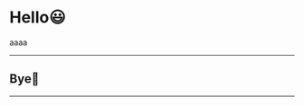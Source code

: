 <!-- classes: title -->

# Hello😃
aaaa


<!-- block-start: grid -->
<!-- account: twitter, your-account-name -->
<!-- block-end -->

---

<!-- section-title: Bye👋 -->

## Bye👋


---

